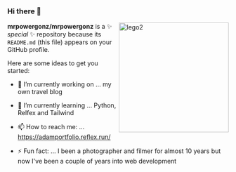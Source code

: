 ### Hi there 👋
<img src="https://github.com/mrpowergonz/mrpowergonz/assets/72943449/b118f2f2-bb21-4fd7-932d-00114a9d7366" alt="lego2" width="250" align="right"/>


**mrpowergonz/mrpowergonz** is a ✨ _special_ ✨ repository because its `README.md` (this file) appears on your GitHub profile.

Here are some ideas to get you started:





- 🔭 I’m currently working on ... my own travel blog
- 🌱 I’m currently learning ... Python, Relfex and Tailwind

- 📫 How to reach me: ...  https://adamportfolio.reflex.run/
- ⚡ Fun fact: ... I been a photographer and filmer for almost 10 years but now I've been a couple of years into web development

